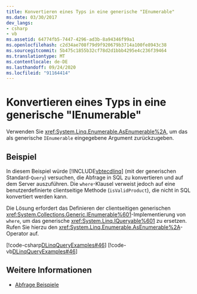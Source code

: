 ```yaml
---
title: Konvertieren eines Typs in eine generische "IEnumerable"
ms.date: 03/30/2017
dev_langs:
- csharp
- vb
ms.assetid: 64774fb5-7447-4296-ad3b-8a94346f99a1
ms.openlocfilehash: c2d34ae708f79d9f920679b3714a100fe8943c38
ms.sourcegitcommit: 5b475c1855b32cf78d2d1bbb4295e4c236f39464
ms.translationtype: MT
ms.contentlocale: de-DE
ms.lasthandoff: 09/24/2020
ms.locfileid: "91164414"
---
```

# <a name="convert-a-type-to-a-generic-ienumerable"></a>Konvertieren eines Typs in eine generische "IEnumerable"

Verwenden Sie <xref:System.Linq.Enumerable.AsEnumerable%2A>, um das als generische `IEnumerable` eingegebene Argument zurückzugeben.  
  
## <a name="example"></a>Beispiel  

 In diesem Beispiel würde [!INCLUDE[vbtecdlinq](../../../../../../includes/vbtecdlinq-md.md)] (mit der generischen Standard-`Query`) versuchen, die Abfrage in SQL zu konvertieren und auf dem Server auszuführen. Die `where`-Klausel verweist jedoch auf eine benutzerdefinierte clientseitige Methode (`isValidProduct`), die nicht in SQL konvertiert werden kann.  
  
 Die Lösung erfordert das Definieren der clientseitigen generischen <xref:System.Collections.Generic.IEnumerable%601>-Implementierung von `where`, um das generische <xref:System.Linq.IQueryable%601> zu ersetzen. Rufen Sie hierzu den <xref:System.Linq.Enumerable.AsEnumerable%2A>-Operator auf.  
  
 [!code-csharp[DLinqQueryExamples#46](../../../../../../samples/snippets/csharp/VS_Snippets_Data/DLinqQueryExamples/cs/Program.cs#46)]
 [!code-vb[DLinqQueryExamples#46](../../../../../../samples/snippets/visualbasic/VS_Snippets_Data/DLinqQueryExamples/vb/Module1.vb#46)]  
  
## <a name="see-also"></a>Weitere Informationen

- [Abfrage Beispiele](query-examples.md)
